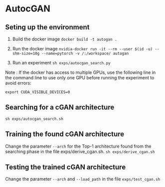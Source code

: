 # AutocGAN

## Seting up the environment
1) Build the docker image
```docker build -t autogan .```

2) Run the docker image
```nvidia-docker run -it --rm --user $(id -u) --shm-size=10g --name=pytorch -v /:/workspace/ autogan```

3) Run an experiment
```sh exps/autocgan_search.py```

Note : If the docker has access to multiple GPUs, use the following line in the command line to use only one GPU before running the experiment to avoid errors:

```export CUDA_VISIBLE_DEVICES=0```

## Searching for a cGAN architecture
``` sh exps/autocgan_search.sh ```

## Training the found cGAN architecture
Change the parameter ```--arch``` for the Top-1 architecture found from the searching phase in the file exps/derive_cgan.sh.
``` sh exps/derive_cgan.sh ```

## Testing the trained cGAN architecture
Change the parameter ```--arch``` and ```--load_path``` in the file ```exps/test_cgan.sh```
